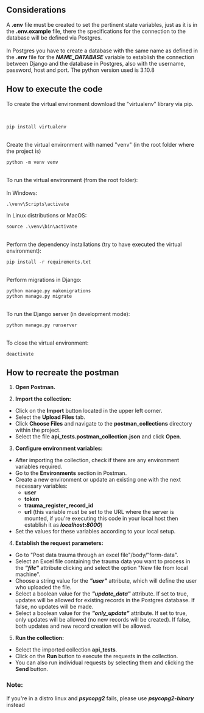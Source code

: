 
## Considerations
A **.env** file must be created to set the pertinent state variables, just as it is in the **.env.example** file, there the specifications for the connection to the database will be defined via Postgres.<br><br>
In Postgres you have to create a database with the same name as defined in the **.env** file for the ***NAME_DATABASE*** variable to establish the connection between Django and the database in Postgres, also with the username, password, host and port.
The python version used is 3.10.8

## How to execute the code

To create the virtual environment download the "virtualenv" library via pip.

<br>

```
pip install virtualenv 
```

<br> 
Create the virtual environment with named "venv" (in the root folder where the project is)

```
python -m venv venv
```

<br>
To run the virtual environment (from the root folder): <br><br>
In Windows:<br>

```
.\venv\Scripts\activate
```

In Linux distributions or MacOS:<br>

```
source .\venv\bin\activate
```

<br>
Perform the dependency installations (try to have executed the virtual environment):

```
pip install -r requirements.txt
```

<br>
Perform migrations in Django:

```
python manage.py makemigrations
python manage.py migrate
```

<br>
To run the Django server (in development mode):

```
python manage.py runserver
```

<br>
To close the virtual environment:

```
deactivate
``` 

## How to recreate the postman


1. **Open Postman.**

2. **Import the collection:**
- Click on the **Import** button located in the upper left corner.
- Select the **Upload Files** tab.
- Click **Choose Files** and navigate to the **postman_collections** directory within the project.
- Select the file **api_tests.postman_collection.json** and click **Open**.

3. **Configure environment variables:**
- After importing the collection, check if there are any environment variables required.
- Go to the **Environments** section in Postman.
- Create a new environment or update an existing one with the next necessary variables:
    - **user** 
    - **token**
    - **trauma_register_record_id**
    - **url** (this variable must be set to the URL where the server is mounted, if you're executing this code in your local host then establish it as ***localhost:8000***)
- Set the values for these variables according to your local setup.

4. **Establish the request parameters:**
- Go to "Post data trauma through an excel file"/body/"form-data".
- Select an Excel file containing the trauma data you want to process in the ***"file"*** attribute clicking and select the option "New file from local machine".
- Choose a string value for the ***"user"*** attribute, which will define the user who uploaded the file.
- Select a boolean value for the ***"update_data"*** attribute. If set to true, updates will be allowed for existing records in the Postgres database. If false, no updates will be made.
- Select a boolean value for the ***"only_update"*** attribute. If set to true, only updates will be allowed (no new records will be created). If false, both updates and new record creation will be allowed.

5. **Run the collection:**
- Select the imported collection **api_tests**.
- Click on the **Run** button to execute the requests in the collection.
- You can also run individual requests by selecting them and clicking the **Send** button.


### Note:
If you're in a distro linux and ***psycopg2*** fails, please use ***psycopg2-binary*** instead
